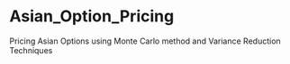 # Asian_Option_Pricing
Pricing Asian Options using Monte Carlo method and Variance Reduction Techniques

